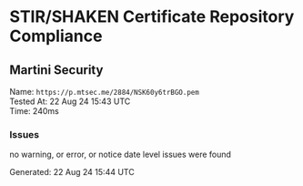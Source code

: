 # STIR/SHAKEN Certificate Repository Compliance

## Martini Security

Name: `https://p.mtsec.me/2884/NSK60y6trBGO.pem`\
Tested At: 22 Aug 24 15:43 UTC\
Time: 240ms

### Issues

no warning, or error, or notice date level issues were found

Generated: 22 Aug 24 15:44 UTC